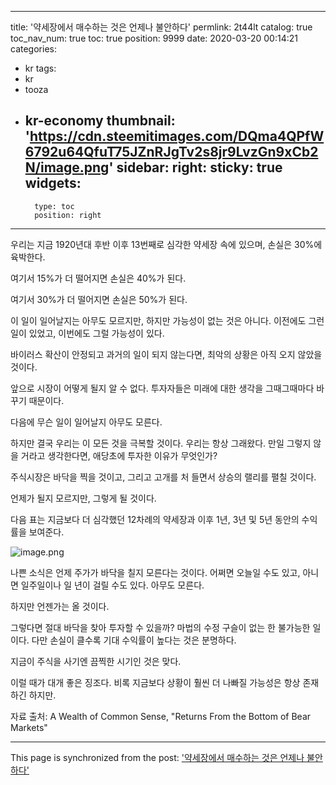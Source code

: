 
---
title: '약세장에서 매수하는 것은 언제나 불안하다'
permlink: 2t44lt
catalog: true
toc_nav_num: true
toc: true
position: 9999
date: 2020-03-20 00:14:21
categories:
- kr
tags:
- kr
- tooza
- kr-economy
thumbnail: 'https://cdn.steemitimages.com/DQma4QPfW6792u64QfuT75JZnRJgTv2s8jr9LvzGn9xCb2N/image.png'
sidebar:
    right:
        sticky: true
widgets:
    -
        type: toc
        position: right
---


우리는 지금 1920년대 후반 이후 13번째로 심각한 약세장 속에 있으며, 손실은 30%에 육박한다.


여기서 15%가 더 떨어지면 손실은 40%가 된다.


여기서 30%가 더 떨어지면 손실은 50%가 된다.


이 일이 일어날지는 아무도 모르지만, 하지만 가능성이 없는 것은 아니다. 이전에도 그런 일이 있었고, 이번에도 그럴 가능성이 있다.


바이러스 확산이 안정되고 과거의 일이 되지 않는다면, 최악의 상황은 아직 오지 않았을 것이다.


앞으로 시장이 어떻게 될지 알 수 없다. 투자자들은 미래에 대한 생각을 그때그때마다 바꾸기 때문이다.


다음에 무슨 일이 일어날지 아무도 모른다.


하지만 결국 우리는 이 모든 것을 극복할 것이다. 우리는 항상 그래왔다. 만일 그렇지 않을 거라고 생각한다면, 애당초에 투자한 이유가 무엇인가?


주식시장은 바닥을 찍을 것이고, 그리고 고개를 처 들면서 상승의 랠리를 펼칠 것이다.


언제가 될지 모르지만, 그렇게 될 것이다.


다음 표는 지금보다 더 심각했던 12차례의 약세장과 이후 1년, 3년 및 5년 동안의 수익률을 보여준다.



![image.png](https://cdn.steemitimages.com/DQma4QPfW6792u64QfuT75JZnRJgTv2s8jr9LvzGn9xCb2N/image.png)



나쁜 소식은 언제 주가가 바닥을 칠지 모른다는 것이다. 어쩌면 오늘일 수도 있고, 아니면 일주일이나 일 년이 걸릴 수도 있다. 아무도 모른다.


하지만 언젠가는 올 것이다.


그렇다면 절대 바닥을 찾아 투자할 수 있을까? 마법의 수정 구슬이 없는 한 불가능한 일이다. 다만 손실이 클수록 기대 수익률이 높다는 것은 분명하다.


지금이 주식을 사기엔 끔찍한 시기인 것은 맞다.


이럴 때가 대개 좋은 징조다. 비록 지금보다 상황이 훨씬 더 나빠질 가능성은 항상 존재하긴 하지만.


자료 출처: A Wealth of Common Sense, "Returns From the Bottom of Bear Markets"

- - -

This page is synchronized from the post: ['약세장에서 매수하는 것은 언제나 불안하다'](https://steemit.com/@pius.pius/2t44lt)
